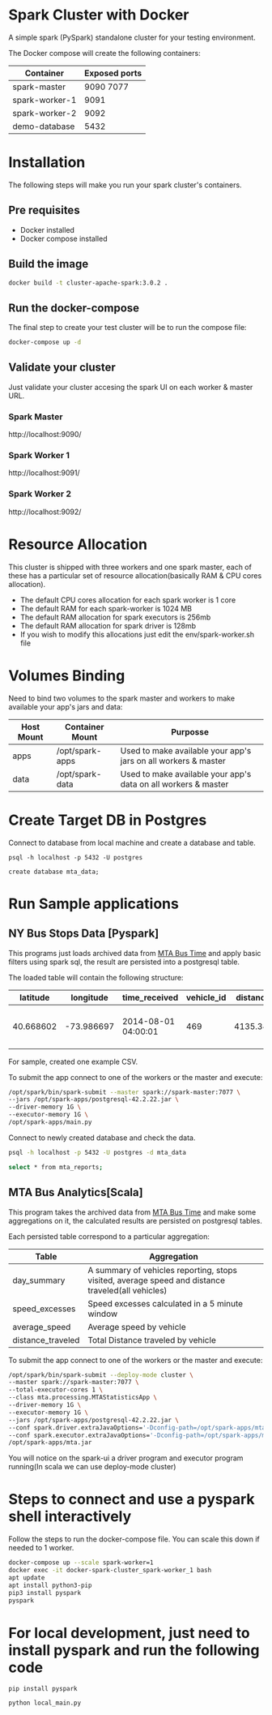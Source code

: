 # Spark Cluster with Docker

A simple spark (PySpark) standalone cluster for your testing environment. 

The Docker compose will create the following containers:

| Container      | Exposed ports |
|----------------|---------------|
| spark-master   | 9090 7077     |
| spark-worker-1 | 9091          |
| spark-worker-2 | 9092          |
| demo-database  | 5432          |

# Installation

The following steps will make you run your spark cluster's containers.

## Pre requisites

- Docker installed
- Docker compose  installed

## Build the image

```sh
docker build -t cluster-apache-spark:3.0.2 .
```

## Run the docker-compose

The final step to create your test cluster will be to run the compose file:

```sh
docker-compose up -d
```

## Validate your cluster

Just validate your cluster accesing the spark UI on each worker & master URL.

### Spark Master

http://localhost:9090/

### Spark Worker 1

http://localhost:9091/

### Spark Worker 2

http://localhost:9092/

# Resource Allocation 

This cluster is shipped with three workers and one spark master, each of these has a particular set of resource
allocation(basically RAM & CPU cores allocation).

- The default CPU cores allocation for each spark worker is 1 core
- The default RAM for each spark-worker is 1024 MB
- The default RAM allocation for spark executors is 256mb
- The default RAM allocation for spark driver is 128mb
- If you wish to modify this allocations just edit the env/spark-worker.sh file

# Volumes Binding

Need to bind two volumes to the spark master and workers to make available your app's jars and data:

| Host Mount | Container Mount | Purposse                                                       |
|------------|-----------------|----------------------------------------------------------------|
| apps       | /opt/spark-apps | Used to make available your app's jars on all workers & master |
| data       | /opt/spark-data | Used to make available your app's data on all workers & master |


# Create Target DB in Postgres

Connect to database from local machine and create a database and table.
```
psql -h localhost -p 5432 -U postgres

create database mta_data;
```

# Run Sample applications

## NY Bus Stops Data [Pyspark]

This programs just loads archived data from [MTA Bus Time](http://web.mta.info/developers/MTA-Bus-Time-historical-data.html) and apply basic filters using spark sql, the result are persisted into a postgresql table.

The loaded table will contain the following structure:

| latitude  | longitude  | time_received       | vehicle_id | distance_along_trip | inferred_direction_id | inferred_phase | inferred_route_id | inferred_trip_id                      | next_scheduled_stop_distance | next_scheduled_stop_id | report_hour         | report_date  |
|-----------|------------|---------------------|------------|---------------------|-----------------------|----------------|-------------------|---------------------------------------|------------------------------|------------------------|---------------------|--------------|
| 40.668602 | -73.986697 | 2014-08-01 04:00:01 | 469        | 4135.34710710144    | 1                     | IN_PROGRESS    | MTA NYCT_B63      | MTA NYCT_JG_C4-Weekday-141500_B63_123 | 2.63183804205619             | MTA_305423             | 2014-08-01 04:00:00 | 2014-08-01   |

For sample, created one example CSV.

To submit the app connect to one of the workers or the master and execute:

```sh
/opt/spark/bin/spark-submit --master spark://spark-master:7077 \
--jars /opt/spark-apps/postgresql-42.2.22.jar \
--driver-memory 1G \
--executor-memory 1G \
/opt/spark-apps/main.py
```

Connect to newly created database and check the data.

```sh
psql -h localhost -p 5432 -U postgres -d mta_data

select * from mta_reports;
```

## MTA Bus Analytics[Scala]

This program takes the archived data from [MTA Bus Time](http://web.mta.info/developers/MTA-Bus-Time-historical-data.html) and make some aggregations on it, the calculated results are persisted on postgresql tables.

Each persisted table correspond to a particular aggregation:

| Table             | Aggregation                                                                                       |
|-------------------|---------------------------------------------------------------------------------------------------|
| day_summary       | A summary of vehicles reporting, stops visited, average speed and distance traveled(all vehicles) |
| speed_excesses    | Speed excesses calculated in a 5 minute window                                                    |
| average_speed     | Average speed by vehicle                                                                          |
| distance_traveled | Total Distance traveled by vehicle                                                                |

To submit the app connect to one of the workers or the master and execute:

```sh
/opt/spark/bin/spark-submit --deploy-mode cluster \
--master spark://spark-master:7077 \
--total-executor-cores 1 \
--class mta.processing.MTAStatisticsApp \
--driver-memory 1G \
--executor-memory 1G \
--jars /opt/spark-apps/postgresql-42.2.22.jar \
--conf spark.driver.extraJavaOptions='-Dconfig-path=/opt/spark-apps/mta.conf' \
--conf spark.executor.extraJavaOptions='-Dconfig-path=/opt/spark-apps/mta.conf' \
/opt/spark-apps/mta.jar
```

You will notice on the spark-ui a driver program and executor program running(In scala we can use deploy-mode cluster)


# Steps to connect and use a pyspark shell interactively

Follow the steps to run the docker-compose file. You can scale this down if needed to 1 worker. 

```sh
docker-compose up --scale spark-worker=1
docker exec -it docker-spark-cluster_spark-worker_1 bash
apt update
apt install python3-pip
pip3 install pyspark
pyspark
```

# For local development, just need to install pyspark and run the following code

```
pip install pyspark
```

```python
python local_main.py
```
